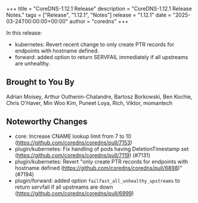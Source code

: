 +++
title = "CoreDNS-1.12.1 Release"
description = "CoreDNS-1.12.1 Release Notes."
tags = ["Release", "1.12.1", "Notes"]
release = "1.12.1"
date = "2025-03-24T00:00:00+00:00"
author = "coredns"
+++

In this release:
* kubernetes: Revert recent change to only create PTR records for endpoints with hostname defined.
* forward: added option to return SERVFAIL immediately if all upstreams are unhealthy.

## Brought to You By

Adrian Moisey,
Arthur Outhenin-Chalandre,
Bartosz Borkowski,
Ben Kochie,
Chris O'Haver,
Min Woo Kim,
Puneet Loya,
Rich,
Viktor,
momantech


## Noteworthy Changes

* core: Increase CNAME lookup limit from 7 to 10 (https://github.com/coredns/coredns/pull/7153)
* plugin/kubernetes: Fix handling of pods having DeletionTimestamp set (https://github.com/coredns/coredns/pull/7119) (#7131)
* plugin/kubernetes: Revert "only create PTR records for endpoints with hostname defined (https://github.com/coredns/coredns/pull/6898)" (#7194)
* plugin/forward: added option `failfast_all_unhealthy_upstreams` to return servfail if all upstreams are down (https://github.com/coredns/coredns/pull/6999)
